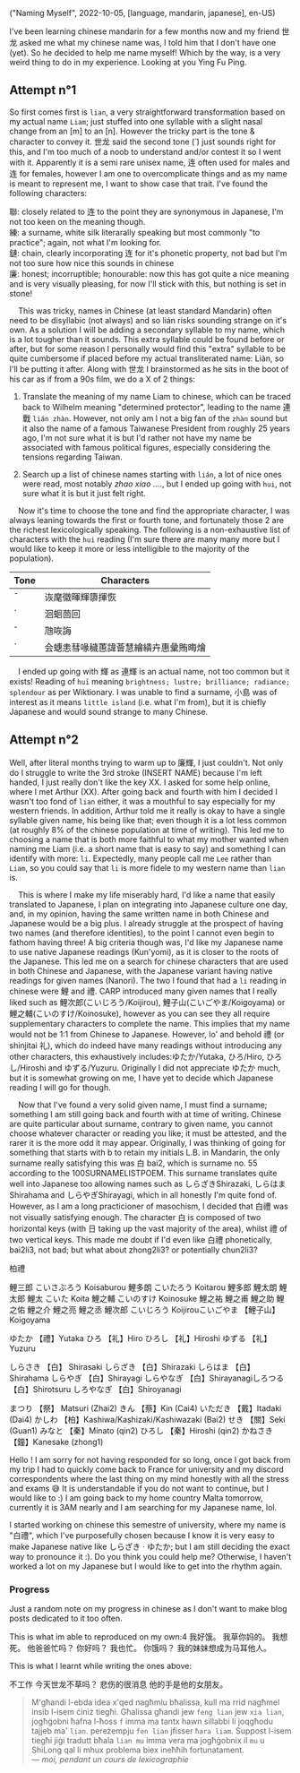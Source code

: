 ("Naming Myself", 2022-10-05, [language, mandarin, japanese], en-US)

<span class="lettrine">I</span>'ve been learning chinese mandarin for a few months now and my friend 世龙 asked me what my chinese name was, I told him that I don't have one (yet). So he decided to help me name myself! Which by the way, is a very weird thing to do in my experience. Looking at you Ying Fu Ping.

## Attempt n°1
<span class="lettrine">S</span>o first comes first is `lian`, a very straightforward transformation based on my actual name `Liam`; just stuffed into one syllable with a slight nasal change from an [m] to an [n]. However the tricky part is the tone & character to convey it. 世龙 said the second tone (́ ́) just sounds right for this, and I'm too much of a noob to understand and/or contest it so I went with it. Apparently it is a semi rare unisex name, 连 often used for males and 连 for females, however I am one to overcomplicate things and as my name is meant to represent me, I want to show case that trait. I've found the following characters:

聯: closely related to 连 to the point they are synonymous in Japanese, I'm not too keen on the meaning though.\
練: a surname, white silk literarally speaking but most commonly "to practice"; again, not what I'm looking for.\
鏈: chain, clearly incorporating 连 for it's phonetic property, not bad but I'm not too sure how nice this sounds in chinese\
廉: honest; incorruptible; honourable: now this has got quite a nice meaning and is very visually pleasing, for now I'll stick with this, but nothing is set in stone!

    This was tricky, names in Chinese (at least standard Mandarin) often need to be disyllabic (not always) and so lián risks sounding strange on it's own. As a solution I will be adding a secondary syllable to my name, which is a lot tougher than it sounds. This extra syllable could be found before or after, but for some reason I personally would find this "extra" syllable to be quite cumbersome if placed before my actual transliterated name: Liàn, so I'll be putting it after. Along with 世龙 I brainstormed as he sits in the boot of his car as if from a 90s film, we do a X of 2 things:

1. Translate the meaning of my name Liam to chinese, which can be traced back to Wilhelm meaning "determined protector", leading to the name 連戰 `lián zhàn`. However, not only am I not a big fan of the `zhàn` sound but it also the name of a famous Taiwanese President from roughly 25 years ago, I'm not sure what it is but I'd rather not have my name be associated with famous political figures, especially considering the tensions regarding Taiwan.
	
2. Search up a list of chinese names starting with `lián`, a lot of nice ones were read, most notably *zhao xiao ....*, but I ended up going with `hui`, not sure what it is but it just felt right.

    Now it's time to choose the tone and find the appropriate character, I was always leaning towards the first or fourth tone, and fortunately those 2 are the richest lexicologically speaking. The following is a non-exhaustive list of characters with the `hui` reading (I'm sure there are many many more but I would like to keep it more or less intelligible to the majority of the population).


| Tone | Characters   					|
|------|--------------------------------|
|  ¯   | 诙麾徽暉輝隳揮恢         			|
|  ´   | 洄蛔茴回                			|
|  ˇ   | 虺咴誨                  		|
|  `   | 会蟪恚彗喙穢蕙諱薈慧繪繢卉惠彙賄晦燴	|


    I ended up going with 輝 as 連輝 is an actual name, not too common but it exists! Reading of `huī` meaning `brightness; lustre; brilliance; radiance; splendour` as per Wiktionary. I was unable to find a surname, 小島 was of interest as it means `little island` (i.e. what I'm from), but it is chiefly Japanese and would sound strange to many Chinese.

## Attempt n°2
<span class="lettrine">W</span>ell, after literal months trying to warm up to 廉輝, I just couldn't. Not only do I struggle to write the 3rd stroke (INSERT NAME) because I'm left handed, I just really don't like the key XX. I asked for some help online, where I met Arthur (XX). After going back and fourth with him I decided I wasn't too fond of `lian` either, it was a mouthful to say especially for my western friends. In addition, Arthur told me it really is okay to have a single syllable given name, his being like that; even though it is a lot less common (at roughly 8% of the chinese population at time of writing). This led me to choosing a name that is both more faithful to what my mother wanted when naming me Liam (i.e. a short name that is easy to say) and something I can identify with more: `li`. Expectedly, many people call me `Lee` rather than `Liam`, so you could say that `li` is more fidele to my western name than `lian` is. 

    This is where I make my life miserably hard, I'd like a name that easily translated to Japanese, I plan on integrating into Japanese culture one day, and, in my opinion, having the same written name in both Chinese and Japanese would be a big plus. I already struggle at the prospect of having two names (and therefore identities), to the point I cannot even begin to fathom having three! A big criteria though was, I'd like my Japanese name to use native Japanese readings (Kun'yomi), as it is closer to the roots of the Japanese. This led me on a search for chinese characters that are used in both Chinese and Japanese, with the Japanese variant having native readings for given names (Nanori). The two I found that had a `li` reading in chinese were 鯉 and 禮. CARP introduced many given names that I really liked such as 鯉次郎(こいじろう/Koijirou​), 鯉子山(こいごやま/Koigoyama​) or 鯉之輔(こいのすけ/Koinosuke), however as you can see they all require supplementary characters to complete the name. This implies that my name would not be 1:1 from Chinese to Japanese. However, lo' and behold 禮 (or shinjitai 礼), which do indeed have many readings without introducing any other characters, this exhaustively includes: ​ゆたか/Yutaka​, ひろ/Hiro, ひろし/Hiroshi and ゆずる/Yuzuru. Originally I did not appreciate ​ゆたか much, but it is somewhat growing on me, I have yet to decide which Japanese reading I will go for though.

    Now that I've found a very solid given name, I must find a surname; something I am still going back and fourth with at time of writing. Chinese are quite particular about surname, contrary to given name, you cannot choose whatever character or reading you like; it must be attested, and the rarer it is the more odd it may appear. Originally, I was thinking of going for something that starts with b to retain my initials L.B. in Mandarin, the only surname really satisfying this was 白 bai2, which is surname no. 55 according to the 100SURNAMELISTPOEM. This surname translates quite well into Japanese too allowing names such as しらざきShirazaki, しらはまShirahama and しらやぎShirayagi, which in all honestly I'm quite fond of. However, as I am a long practicioner of masochism, I decided that 白禮 was not visually satisfying enough. The character 白 is composed of two horizontal keys (with 日 taking up the vast majority of the area), whilst 禮 of two vertical keys. This made me doubt if I'd even like 白禮 phonetically, bai2li3, not bad; but what about zhong2li3? or potentially chun2li3?


柏禮

鯉三郎 	こいさぶろう  Koisaburou​
鯉多朗 	こいたろう 	Koitarou​
鯉多郎
鯉太朗
鯉太郎
鯉太		こいた 		Koita​
鯉之輔	こいのすけ 	Koinosuke​
鯉之祐
鯉之甫
鯉之助
鯉之佑
鯉之介
鯉之亮
鯉之丞
鯉次郎 	こいじろう 	Koijirou​
こいごやま 【鯉子山】Koigoyama​

ゆたか 【禮】Yutaka​
ひろ 【礼】Hiro
ひろし 【礼】Hiroshi
ゆずる 【礼】Yuzuru


しらさき 【白】 Shirasaki
しらざき 【白】Shirazaki​
しらはま 【白】Shirahama​
しらやぎ 【白】Shirayagi​
しらやなぎ 【白】Shirayanagi​
しろつる 【白】Shirotsuru​
しろやなぎ 【白】Shiroyanagi​


まつり 【祭】 Matsuri​ (Zhai2)
きん 【蔡】Kin (Cai4)
いただき 【戴】Itadaki (Dai4)
かしわ 【柏】Kashiwa/Kashizaki/Kashiwazaki (Bai2)
せき 【關】Seki (Guan1)
みなと 【秦】Minato (qin2)
ひろし 【秦】Hiroshi (qin2)
かねさき 【鐘】Kanesake (zhong1)



Hello ! I am sorry for not having responded for so long, once I got back from my trip I had to quickly come back to France for university and my discord correspondents where the last thing on my mind honestly with all the stress and exams 😅 It is understandable if you do not want to continue, but I would like to :) I am going back to my home country Malta tomorrow, currently it is 3AM nearly and I am searching for my Japanese name, lol. 

I started working on chinese this semestre of university, where my name is "白禮", which I've purposefully chosen because I know it is very easy to make Japanese native like しらざき · ゆたか; but I am still deciding the exact way to pronounce it :). Do you think you could help me? Otherwise, I haven't worked a lot on my Japanese but I would like to get into the rhythm again.




### Progress
Just a random note on my progress in chinese as I don't want to make blog posts dedicated to it too often.

This is what im able to reproduced on my own:4
我好饿。
我草你妈的。
我想死。
他爸爸忙吗？
你好吗？
我也忙。
你饿吗？
我的妹妹想成为马耳他人。

This is what I learnt while writing the ones above:

不工作
今天世龙不草吗？
悲伤的很消息
他的手是他的女朋友。


>M'għandi l-ebda idea x'qed nagħmlu bħalissa, kull ma rrid nagħmel insib l-isem ċiniż tiegħi. Għalissa għandi jew `feng lian` jew `xia lian`, jogħġobni ħafna l-ħoss `f` imma ma tantx hawn sillabbi li joqgħodu tajjeb ma' `lian`. pereżempju `fen lian` jfisser `ħara liam`. Suppost l-isem tiegħi jiġi tradutt bħala `lian mu` imma vera ma jogħġobnix il `mu` u ShiLong qal li mhux problema biex ineħħih fortunatament.\
— <cite>moi, pendant un cours de lexicographie</cite>